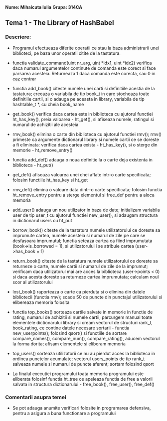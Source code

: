 **Nume: Mihaicuta Iulia**
**Grupa: 314CA**

## Tema 1 - The Library of HashBabel

### Descriere:

* Programul efectueaza diferite operatii ce stau la baza administrarii unei
biblioteci, pe baza unor operatii citite de la tastatura.

* functia validate_command(uint nr_arg, uint *idx1, uint *idx2) verifica daca
numarul argumentelor continute de comanda este corect si face parsarea acesteia.
Returneaza 1 daca comanda este corecta, sau 0 in caz contrar

* functia add_book() citeste numele unei carti si definitiile acestia de la
tastatura; creeaza o variabila de tip book_t in care stocheaza toate
definitiile cartii, si o adauga pe aceasta in library, variabila de tip
hashtable_t *, cu cheia book_name

* get_book() verifica daca cartea este in biblioteca cu ajutorul functiei
ht_has_key(), preia valoarea - ht_get(), si afiseaza numele, ratingul si
numarul de achizitii ale acesteia

* rmv_book() elimina o carte din biblioteca cu ajutorul functiei rmv(); rmv()
primeste ca argumente dictionarul library si numele cartii ce se doreste a fi
eliminata: verifica daca cartea exista - ht_has_key(), si o sterge din
memorie - ht_remove_entry()

* functia add_def() adauga o noua definitie la o carte deja existenta in
biblioteca - ht_put()

* get_def() afiseaza valoarea unei chei aflate intr-o carte specificata; folosim
functiile ht_has_key si ht_get

* rmv_def() elimina o valoare data dintr-o carte specificata; folosim functia
ht_remove_entry pentru a sterge elementul si free_def pentru a aloca memoria

* add_user() adauga un nou utilizator in baza de date; initializam variabila
user de tip user_t cu ajutorul functiei new_user(), si adaugam structura in
dictionarul users cu ht_put

* borrow_book() citeste de la tastatura numele utilizatorului ce doreste sa
imprumute cartea, numele acesteia si numarul de zile pe care se desfasoara
imprumutul; functia seteaza cartea ca fiind imprumutata (book->is_borrowed = 1),
si utilizatorului i se atribuie cartea (user->has_book = 1)

* return_book() citeste de la tastatura numele utilizatorului ce doreste sa
returneze o carte, numele cartii si numarul de zile de la imprumut; verificam
daca utilizatorul mai are acces la biblioteca (user->points < 0) si daca
acesta doreste sa returneze cartea imprumutata; calculam noul scor al
utilizatorului

* lost_book() raporteaza o carte ca pierduta si o elimina din datele bibliotecii
(functia rmv); scade 50 de puncte din punctajul utilizatorului si elibereaza
memoria folosita

* functia top_books() sorteaza cartile salvate in memorie in functie de rating,
numarul de achizitii si numele cartii; parcurgem manual toate elementele
dictionarului library si cream vectorul de structuri rank_t, book_rating, ce
contine datele necesare sortarii - functia new_userpoints(); folosind qsort()
si functiile de sortare compare_names(), compare_num(), compare_rating(), aducem
vectorul la forma dorita; afisam elementele si eliberam memoria

* top_users() sorteaza utilizatorii ce nu au pierdut acces la biblioteca in
ordinea punctelor acumulate; vectorul users_points de tip rank_t salveaza
numele si numarul de puncte aferent; sortam folosind qsort

* La finalul executiei programului toata memoria programului este eliberata
folosinf functia ht_tree ce apeleaza functia de free a valorii salvata in
structura dictionarului - free_book(), free_user(), free_def()


### Comentarii asupra temei

* Se pot adauga anumite verificari folosite in programarea defensiva, pentru a
asigura a buna functionare a programului